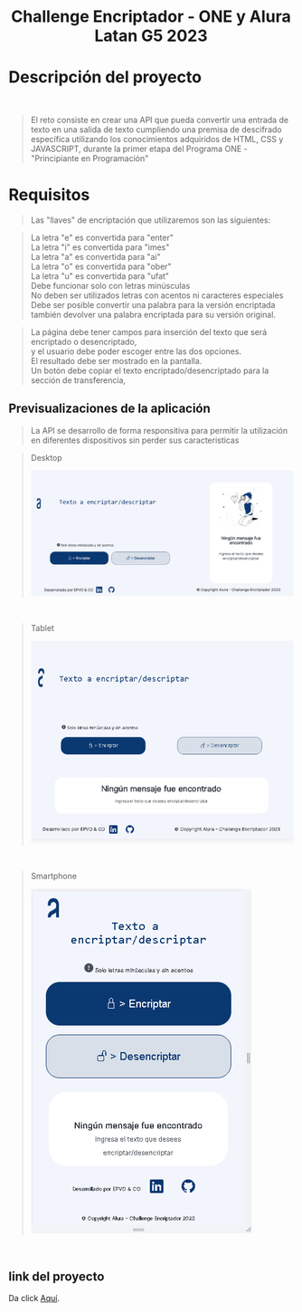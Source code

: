  <h1 align="center"> Challenge Encriptador - ONE y Alura Latan G5 2023 </h1>
 
 # Descripción del proyecto
  
 <br>
 
 >El reto consiste en crear una API que pueda convertir una entrada de texto
 >en una salida de texto cumpliendo una premisa de descifrado específica
 >utilizando los conocimientos adquiridos de HTML, CSS y JAVASCRIPT, durante
 >la primer etapa del Programa ONE - "Principiante en Programación"


# Requisitos

>Las "llaves" de encriptación que utilizaremos son las siguientes:<br>

>La letra "e" es convertida para "enter" <br>
>La letra "i" es convertida para "imes" <br>
>La letra "a" es convertida para "ai" <br>
>La letra "o" es convertida para "ober" <br>
>La letra "u" es convertida para "ufat" <br>
>Debe funcionar solo con letras minúsculas <br>
>No deben ser utilizados letras con acentos ni caracteres especiales <br>
>Debe ser posible convertir una palabra para la versión encriptada también devolver una palabra encriptada para su versión original. <br>


>La página debe tener campos para inserción del texto que será encriptado o desencriptado,<br>
>y el usuario debe poder escoger entre las dos opciones.<br>
>El resultado debe ser mostrado en la pantalla.<br>
>Un botón debe copiar el texto encriptado/desencriptado para la sección de transferencia,<br>

## Previsualizaciones de la aplicación 

>La API se desarrollo de forma responsitiva para permitir la utilización en diferentes 
>dispositivos sin perder sus caracteristicas

>Desktop
>
>![Desktop](https://github.com/edinsonvo/Challenge-encriptador/blob/main/imagenes/Preview/Escritorio.png)

<br>

>Tablet
>
>![Tablet](https://github.com/edinsonvo/Challenge-encriptador/blob/main/imagenes/Preview/Tablet.PNG)

<br>

>Smartphone
>
>![Smartphone](https://github.com/edinsonvo/Challenge-encriptador/blob/main/imagenes/Preview/Phone.PNG)

<br>

## link del proyecto

Da click [Aquí](https://github.com/edinsonvo/Challenge-encriptador/tree/main).
